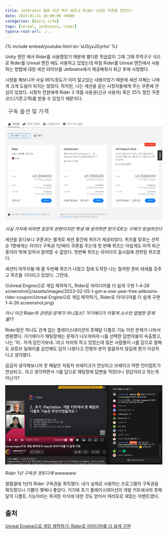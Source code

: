 ```yaml
---
title: Jetbrains 발표 세션 퀴즈 맞추고 Rider 1년권 쿠폰을 얻었다!
date: 2023-01-31 16:00:00 +0900
categories: [Daily Life]
tags: [unreal, jetbrains, rider]
typora-root-url: ./..
---
```


{% include embed/youtube.html id='sUSyxJGyrho' %}

Unity 엔진 에서 Rider를 사용했었기 때문에 별다른 학습없이 그때 그때 주먹구구 식으로 Rider를 Unreal 엔진 에도 사용하고 있었는데 마침 Rider를 Unreal 엔진에서 사용하는 방법에 대한 세션 라이브를 Jetbrains에서 제공해줘서 퇴근 후에 시청했다.

시청을 해보니까 사실 90%정도가 이미 알고있는 내용이었기 때문에 세션 자체는 나에게 크게 도움이 되지는 않았다. 하지만, 나는 세션을 듣는 시청자들에게 주는 쿠폰에 관심이 있었다. 시청자 전원에게 Rider 3 개월 사용권(신규 사용자) 혹은 25% 할인 쿠폰 코드(기존고객)를 받을 수 있었기 때문이다.



![image-20230206012234209](/assets/images/2023-02-05-I-got-a-one-year-free-jetbrains-rider-coupon/image-20230206012234209.png)

_사실 가치에 비하면 굉장히 싼편이지만 학생 때 생각하면 뭔가 IDE는 구매가 망설여진다_



세션을 듣다보니 쿠폰과는 별개로 세션 중간에 퀴즈가 제공되었다. 퀴즈를 맞추는 선착순 1명에게는 라이더 구독권 1년짜리 쿠폰을 주는데 첫 번째 퀴즈는 아쉽게도 아직 퇴근중이라 밖에 있어서 참여할 수 없었다. 첫번째 퀴즈는  라이더의 출시일에 관련된 퀴즈였다.

세션이 마무리될 때 쯤 두번째 퀴즈가 나왔고 집에 도착한 나는 철저한 준비 태세를 갖추고 퀴즈를 기다리고 있었다. 그런데..



![Unreal Engine으로 게임 제작하기_ Rider로 아이디어를 더 쉽게 구현 1-4-26 screenshot](/assets/images/2023-02-05-I-got-a-one-year-free-jetbrains-rider-coupon/Unreal Engine으로 게임 제작하기_ Rider로 아이디어를 더 쉽게 구현 1-4-26 screenshot.png)

_아니 이건 Rider와 관련된 문제가 아니잖소? 거기에다가 이렇게 소수만 알법한 문제를??_



Rider랑은 하나도 관계 없는 플레이스테이션의 풋페달 디폴트 기능 이런 문제가 나와서 멘붕했다. 거기에다가 채팅창에는 문제가 나오자마자 `나`를 선택한 답변자들이 속출했고, 나는 '아.. 저게 답인가보네..'라고 아쉬워 하고 있었는데 많은 사람들이 `나`를 답으로 말해도 유튜브 딜레이를 감안해도 답이 나왔다고 진행자 분이 말씀하지 않길래 뭔가 이상하다고 생각했다.

곰곰히 생각해보니까 풋 페달은 자동차 브레이크가 연상되고 브레이크 하면 인터럽트가 연상되고.. 라고 생각하면서 `가`를 답으로 채팅창에 답변을 적었더니 정답이라고 하는게 아닌가?



![image-20230206013057672](/assets/images/2023-02-05-I-got-a-one-year-free-jetbrains-rider-coupon/image-20230206013057672.png)

_Rider 1년 구독권 겟토다제 wwwwww_



얼떨결에 1년치 Rider 구독권을 획득했다. 내가 실제로 사용하는 프로그램의 구독권을 획득했으니 기쁨이 몇배나 좋았다. 거기에 초기 플레이스테이션의 개발 키트에서의 풋페달의 디폴트 기능이라는 희귀한 지식에 대한 것도 얻어서 여러모로 재밌는 이벤트였다.



## 출처

[Unreal Engine으로 게임 제작하기: Rider로 아이디어를 더 쉽게 구현](https://www.youtube.com/live/sUSyxJGyrho?feature=share)
